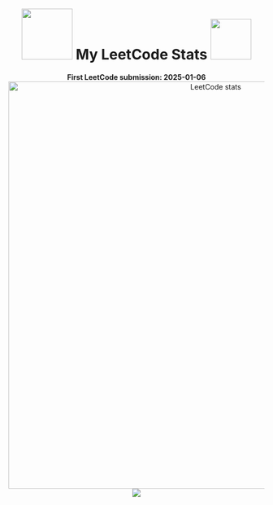 

<h1 align="center"> <img src="https://media3.giphy.com/media/v1.Y2lkPTc5MGI3NjExeDNoamVnaGpuamN4bzBnZmgwZmI0dzVvZTE1a25hZHdwZWlkeGlxNiZlcD12MV9pbnRlcm5hbF9naWZfYnlfaWQmY3Q9Zw/RbDKaczqWovIugyJmW/giphy.webp" width="100"> My LeetCode Stats <img src="https://media0.giphy.com/media/v1.Y2lkPTc5MGI3NjExdWozcmM2bm9hNzNkeDQ1aDRmdzQ0MnF5cTNoZGNqN243b3Q5bjZwMCZlcD12MV9pbnRlcm5hbF9naWZfYnlfaWQmY3Q9cw/WSBeyxvC1jH496xQGA/giphy.webp" width="80"> </h1>

<p align="center">
 <b>First LeetCode submission: 2025-01-06</b>
<picture>
    <source 
        srcset="https://leetcard.jacoblin.cool/Rui0828?theme=unicorn&border=0&ext=heatmap"
        media="(prefers-color-scheme: light), (prefers-color-scheme: no-preference)" width="800"
    />
    <source 
        srcset="https://leetcard.jacoblin.cool/Rui0828?theme=nord&border=0&ext=heatmap" width="800"
        media="(prefers-color-scheme: dark)"
    />
    <img src="https://leetcard.jacoblin.cool/Rui0828?theme=unicorn&border=0&ext=heatmap" width="800" alt="LeetCode stats" />
</picture>
<img src="https://media3.giphy.com/media/v1.Y2lkPTc5MGI3NjExcHNqdTdraWkxdWo0Z3phZjlpamw4cGJnN2llM3Zia2J0bW4wcGtqcCZlcD12MV9pbnRlcm5hbF9naWZfYnlfaWQmY3Q9Zw/Dh5q0sShxgp13DwrvG/giphy.webp">
</p>